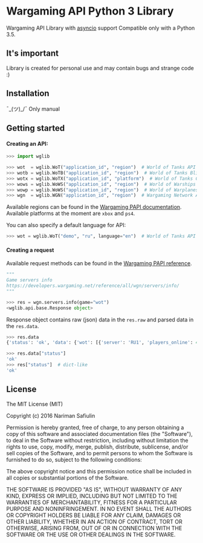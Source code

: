 # Wargaming API Python 3 Library

Wargaming API Library with [asyncio](https://docs.python.org/3/library/asyncio.html) support
Compatible only with a Python 3.5.

## It's important

Library is created for personal use and may contain bugs and strange code :)

## Installation

¯\_(ツ)_/¯
Only manual

## Getting started

#### Creating an API:

```python
>>> import wglib

>>> wot  = wglib.WoT("application_id", "region")  # World of Tanks API
>>> wotb = wglib.WoTB("application_id", "region")  # World of Tanks Blitz API
>>> wotx = wglib.WoTX("application_id", "platform")  # World of Tanks Console API
>>> wows = wglib.WoWS("application_id", "region")  # World of Warships API
>>> wowp = wglib.WoWS("application_id", "region")  # World of Warplanes API
>>> wgn  = wglib.WGN("application_id", "region")  # Wargaming Network API
```

Available regions can be found in the [Wargaming PAPI documentation](https://developers.wargaming.net/documentation/guide/getting-started/).
Available platforms at the moment are `xbox` and `ps4`.

You can also specify a default language for API:

```python
>>> wot = wglib.WoT("demo", "ru", language="en")  # World of Tanks API
```

#### Creating a request

Available request methods can be found in the [Wargaming PAPI reference](https://developers.wargaming.net/reference/).

```python
"""
Game servers info
https://developers.wargaming.net/reference/all/wgn/servers/info/
"""

>>> res = wgn.servers.info(game="wot")
<wglib.api.base.Response object>
```

Response object contains raw (json) data in the `res.raw` and parsed data in the `res.data`.

```python
>>> res.data
{'status': 'ok', 'data': {'wot': [{'server': 'RU1', 'players_online': 47845} ...

>>> res.data["status"]
'ok'
>>> res["status"]  # dict-like
'ok'
```

## License

The MIT License (MIT)

Copyright (c) 2016 Nariman Safiulin

Permission is hereby granted, free of charge, to any person obtaining a copy
of this software and associated documentation files (the "Software"), to deal
in the Software without restriction, including without limitation the rights
to use, copy, modify, merge, publish, distribute, sublicense, and/or sell
copies of the Software, and to permit persons to whom the Software is
furnished to do so, subject to the following conditions:

The above copyright notice and this permission notice shall be included in all
copies or substantial portions of the Software.

THE SOFTWARE IS PROVIDED "AS IS", WITHOUT WARRANTY OF ANY KIND, EXPRESS OR
IMPLIED, INCLUDING BUT NOT LIMITED TO THE WARRANTIES OF MERCHANTABILITY,
FITNESS FOR A PARTICULAR PURPOSE AND NONINFRINGEMENT. IN NO EVENT SHALL THE
AUTHORS OR COPYRIGHT HOLDERS BE LIABLE FOR ANY CLAIM, DAMAGES OR OTHER
LIABILITY, WHETHER IN AN ACTION OF CONTRACT, TORT OR OTHERWISE, ARISING FROM,
OUT OF OR IN CONNECTION WITH THE SOFTWARE OR THE USE OR OTHER DEALINGS IN THE
SOFTWARE.

